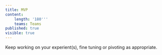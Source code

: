 ```yaml
---
title: MVP
content:
    length: '180'''
    teams: Teams
published: true
visible: true
---
```


Keep working on your experient(s), fine tuning or pivoting as appropriate.